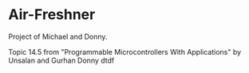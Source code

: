 # Air-Freshner
Project of Michael and Donny. 

Topic 14.5 from "Programmable Microcontrollers With Applications" by Unsalan and Gurhan
Donny 
dtdf

